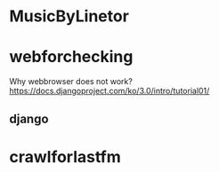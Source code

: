 # MusicByLinetor
# webforchecking
Why webbrowser does not work?  
https://docs.djangoproject.com/ko/3.0/intro/tutorial01/
## django
# crawlforlastfm